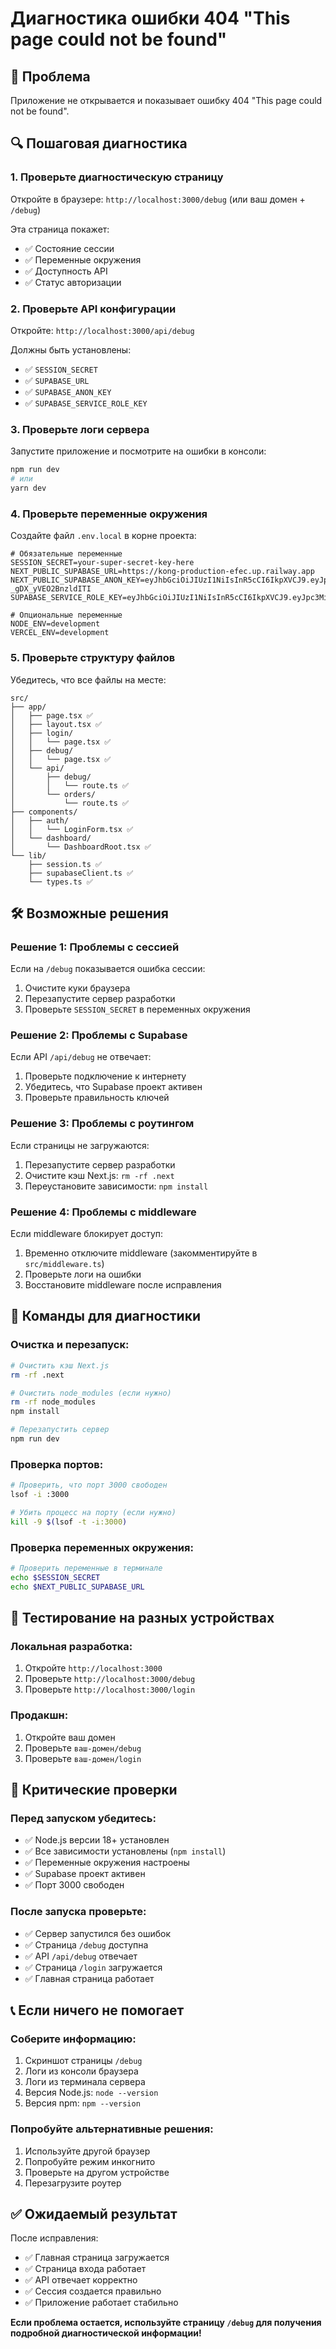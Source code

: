 # Диагностика ошибки 404 "This page could not be found"

## 🚨 Проблема
Приложение не открывается и показывает ошибку 404 "This page could not be found".

## 🔍 Пошаговая диагностика

### 1. **Проверьте диагностическую страницу**
Откройте в браузере: `http://localhost:3000/debug` (или ваш домен + `/debug`)

Эта страница покажет:
- ✅ Состояние сессии
- ✅ Переменные окружения
- ✅ Доступность API
- ✅ Статус авторизации

### 2. **Проверьте API конфигурации**
Откройте: `http://localhost:3000/api/debug`

Должны быть установлены:
- ✅ `SESSION_SECRET`
- ✅ `SUPABASE_URL`
- ✅ `SUPABASE_ANON_KEY`
- ✅ `SUPABASE_SERVICE_ROLE_KEY`

### 3. **Проверьте логи сервера**
Запустите приложение и посмотрите на ошибки в консоли:

```bash
npm run dev
# или
yarn dev
```

### 4. **Проверьте переменные окружения**
Создайте файл `.env.local` в корне проекта:

```env
# Обязательные переменные
SESSION_SECRET=your-super-secret-key-here
NEXT_PUBLIC_SUPABASE_URL=https://kong-production-efec.up.railway.app
NEXT_PUBLIC_SUPABASE_ANON_KEY=eyJhbGciOiJIUzI1NiIsInR5cCI6IkpXVCJ9.eyJpc3MiOiJzdXBhYmFzZSIsInJlZiI6InZxenl2bnN5anJmanljemJsYWh6Iiwicm9sZSI6ImFub24iLCJpYXQiOjE3NTIyNDE3OTIsImV4cCI6MjA2NzgxNzc5Mn0.2f1JGzeG2125XWE9McYbSXpI-_gDX_yVEO2BnzldITI
SUPABASE_SERVICE_ROLE_KEY=eyJhbGciOiJIUzI1NiIsInR5cCI6IkpXVCJ9.eyJpc3MiOiJzdXBhYmFzZSIsInJlZiI6InZxenl2bnN5anJmanljemJsYWh6Iiwicm9sZSI6InNlcnZpY2Vfcm9sZSIsImlhdCI6MTc1MjI0MTc5MiwiZXhwIjoyMDY3ODE3NzkyfQ.Tx2TojfWfkussv0sGRIQ8cvIPxUkTDm_FhUeFMkrSpI

# Опциональные переменные
NODE_ENV=development
VERCEL_ENV=development
```

### 5. **Проверьте структуру файлов**
Убедитесь, что все файлы на месте:

```
src/
├── app/
│   ├── page.tsx ✅
│   ├── layout.tsx ✅
│   ├── login/
│   │   └── page.tsx ✅
│   ├── debug/
│   │   └── page.tsx ✅
│   └── api/
│       ├── debug/
│       │   └── route.ts ✅
│       └── orders/
│           └── route.ts ✅
├── components/
│   ├── auth/
│   │   └── LoginForm.tsx ✅
│   └── dashboard/
│       └── DashboardRoot.tsx ✅
└── lib/
    ├── session.ts ✅
    ├── supabaseClient.ts ✅
    └── types.ts ✅
```

## 🛠️ Возможные решения

### **Решение 1: Проблемы с сессией**
Если на `/debug` показывается ошибка сессии:

1. Очистите куки браузера
2. Перезапустите сервер разработки
3. Проверьте `SESSION_SECRET` в переменных окружения

### **Решение 2: Проблемы с Supabase**
Если API `/api/debug` не отвечает:

1. Проверьте подключение к интернету
2. Убедитесь, что Supabase проект активен
3. Проверьте правильность ключей

### **Решение 3: Проблемы с роутингом**
Если страницы не загружаются:

1. Перезапустите сервер разработки
2. Очистите кэш Next.js: `rm -rf .next`
3. Переустановите зависимости: `npm install`

### **Решение 4: Проблемы с middleware**
Если middleware блокирует доступ:

1. Временно отключите middleware (закомментируйте в `src/middleware.ts`)
2. Проверьте логи на ошибки
3. Восстановите middleware после исправления

## 🔧 Команды для диагностики

### **Очистка и перезапуск:**
```bash
# Очистить кэш Next.js
rm -rf .next

# Очистить node_modules (если нужно)
rm -rf node_modules
npm install

# Перезапустить сервер
npm run dev
```

### **Проверка портов:**
```bash
# Проверить, что порт 3000 свободен
lsof -i :3000

# Убить процесс на порту (если нужно)
kill -9 $(lsof -t -i:3000)
```

### **Проверка переменных окружения:**
```bash
# Проверить переменные в терминале
echo $SESSION_SECRET
echo $NEXT_PUBLIC_SUPABASE_URL
```

## 📱 Тестирование на разных устройствах

### **Локальная разработка:**
1. Откройте `http://localhost:3000`
2. Проверьте `http://localhost:3000/debug`
3. Проверьте `http://localhost:3000/login`

### **Продакшн:**
1. Откройте ваш домен
2. Проверьте `ваш-домен/debug`
3. Проверьте `ваш-домен/login`

## 🚨 Критические проверки

### **Перед запуском убедитесь:**
- ✅ Node.js версии 18+ установлен
- ✅ Все зависимости установлены (`npm install`)
- ✅ Переменные окружения настроены
- ✅ Supabase проект активен
- ✅ Порт 3000 свободен

### **После запуска проверьте:**
- ✅ Сервер запустился без ошибок
- ✅ Страница `/debug` доступна
- ✅ API `/api/debug` отвечает
- ✅ Страница `/login` загружается
- ✅ Главная страница работает

## 📞 Если ничего не помогает

### **Соберите информацию:**
1. Скриншот страницы `/debug`
2. Логи из консоли браузера
3. Логи из терминала сервера
4. Версия Node.js: `node --version`
5. Версия npm: `npm --version`

### **Попробуйте альтернативные решения:**
1. Используйте другой браузер
2. Попробуйте режим инкогнито
3. Проверьте на другом устройстве
4. Перезагрузите роутер

## ✅ Ожидаемый результат

После исправления:
- ✅ Главная страница загружается
- ✅ Страница входа работает
- ✅ API отвечает корректно
- ✅ Сессия создается правильно
- ✅ Приложение работает стабильно

**Если проблема остается, используйте страницу `/debug` для получения подробной диагностической информации!** 